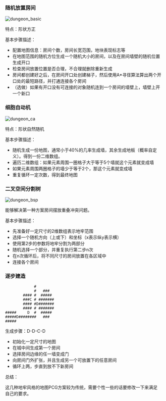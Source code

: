 ### 随机放置房间



![dungeon_basic](https://slsdo.github.io/procedural-dungeon/img/dungeon_basic.png)

特点：形状方正

基本步骤描述：

- 配置地图信息：房间个数，房间长宽范围，地块表现标志等
- 在地图范围的随机方位生成一个随机大小的房间，以及在房间墙壁的随机位置生成开口
- 检查房间放置位置是否合理，不合理就删除重新生成
- 房间都创建好之后，在房间开口处创建梯子，然后使用A*寻径算法算出两个开口处的最短路径，并打通连接各个房间
- （选做）如果有开口没有可连接的对象随机连到一个房间的墙壁上，墙壁上开一个新口

### 细胞自动机

![dungeon_ca](https://slsdo.github.io/procedural-dungeon/img/dungeon_ca.png)

特点：形状自然随机

基本步骤描述：

- 随机生成一份地图，通常小于40%的几率生成墙，其余生成地板（概率自定义）。得到一份二维数组。
- 遍历二维数组：如果元素周围一圈格子大于等于5个墙就这个元素就变成墙
- 如果元素周围两圈格子的墙少于等于2个，那这个元素就变成墙
- 重复循环一定次数，得到最终地图

### 二叉空间分割树

![dungeon_bsp](https://slsdo.github.io/procedural-dungeon/img/dungeon_bsp.png)

能够解决第一种方案房间摆放重叠冲突问题。

基本步骤描述：

- 先准备好一定尺寸的2维数组表示地牢范围
- 选择一个随机方向（上或下）和坐标（x表示纵y表示横）
- 使用第2步的参数将地牢分割为两部分
- 随机选择一个部分，并重复执行第二步n次
- 在n次循环后，将不同尺寸的房间放置在各区域中
- 连接各个房间

### 逐步建造

```
             #
             #   ###
        #### #  #####
        ###C # #######
        #### #D#######
        #### # #######
#####     D  #  #####
#####D########   ###
#####
```

生成步骤：D-D-C-D

- 初始化一定尺寸的地图
- 在城中间生成第一个房间
- 选择房间边缘的任一墙变成门
- 向房间门外扩张，并且生成另一个可放置下的任意房间
- 循环上两，步直到放不下新房间



总结：

这几种地牢风格的地图PCG方案较为传统，需要个性一些的话要修改一下来满足自己的要求。